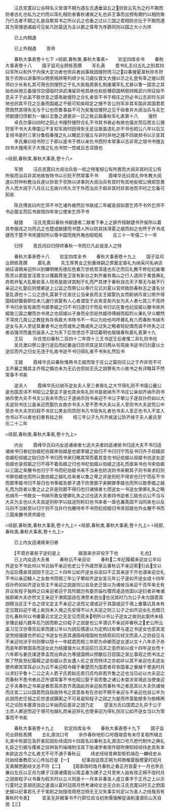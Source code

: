 <!-- { "loadSidebar": true } -->
　　汪氏克寛曰公谷释名义皆谓不期为遇左氏遇垂梁丘之则皆云先为之约不期而防者古礼也私为之约而以简礼相防者春秋诸侯之礼也非王事而出预有期约以相防聚乃行古者不期之礼是自欺耳书之所以讥之也垂之过以三国之君相防亦比于不期而遇其为简慢诡谲益可见矣凡防莫适为主以爵之尊卑为序爵同则以国之大小为序











　　已上内相遇








　　已上外相遇
　　胥命





















　　春秋大事表卷十七下
<经部,春秋类,春秋大事表>
　　钦定四库全书
　　春秋大事表卷十八
　　国子监司业顾栋髙撰
　　军礼表
　　晋书礼志曰五礼之别其四曰军所以和外宁内保大定功者也但兵者凶事故因搜狩而习之曰春搜夏苗秋狝冬狩皆于农隙以讲事所以明贵贱辨等列顺少长习威仪晋文大搜以示之礼登有莘之墟以观师曰少长有礼其可用也则搜狩之于礼大矣哉周衰礼制废壊军礼尤甚以鲁一国言之其始也纵弛忘备强邻交侵临时讲武淹留异地其继也权臣僭窃国柄倒持黩武兴师征役不息夫子于此盖不胜世变之感焉故搜狩之合礼者皆不书于桓庄之狩必书公志非时与非地也则其平日之忘备而国威之不振可知矣昭定之搜不言公则军非其军国非其国君若赘旒然其得失无与于公也而鲁事益不可为矣爰综搜狩之见于经者并大阅治兵与夫乞师献捷归俘都为一编以志鲁之逓衰非一日之故云辑春秋军礼表第十八
　　搜狩
　　卓氏尔康曰四时之田止书搜狩搜狩合礼不书其书者必有故也僖文而后厯五公搜狩皆不书大夫専国公不复知军政时田得失无足议故虽违礼亦不书也昭公八年以后又复频书是时三家分鲁假春搜之礼以耀武示强又与非时非地之搜不同故频书以示变耳
　　李氏亷曰经书狩三于郎以逺书于禚以亲仇书西狩本常事以志非常之瑞书书搜五四书大搜用天子大搜之礼也书焚一焚咸丘志淫猎也



<经部,春秋类,春秋大事表,卷十八>

　　军旅
　　汪氏克寛曰大阅治兵皆一经之特笔桓公有所畏而大阅非其时庄公有所俟而治兵非其地故皆特书以示贬不然常事不书
　　霞峰华氏曰周礼仲冬教大阅遂以狩仲秋教治兵遂以狝皆于农隙以讲事则大阅治兵有其时有其地矣桓公惧郑忽畏齐人而大阅于八月庄公无故兴师久次于外而治兵于郎非其时非其地而平时之忘备可知矣














　　陈氏傅良曰内乞师不书乞诸外裔然后书故成二年臧宣叔如晋乞师不书外乞师不书必盟主而后书故隠四年宋公使来乞师不书














　　献捷
　　汪氏克寛曰春秋书献捷者二献者下奉上之辞齐桓献捷书齐侯所以着其夸服戎之功而讥之也楚成献捷而书楚人所以防其挟滑夏之威而抑之也然于齐书戎捷而于楚不书宋捷则所以尊中国而贱外夷也昭昭矣
　　庄三十一年僖二十一年










　　归俘
　　髙氏闶曰归俘终春秋一书而已凡此皆圣人之特



















　　春秋大事表卷十八
　　钦定四库全书
　　春秋大事表卷十九上
　　国子监司业顾栋髙撰
　　嘉礼表
　　先王厚男女之别重继嗣之原爰定昏礼为纳采问名纳吉纳征请期亲迎所以别嫌明微先徳后色垂万世统至深逺也东迁而后礼教不修伦纪废壊陈灵以君臣宣淫晋文以懐嬴荐宠卫宣有新台之刺齐襄有南山之行人道同于禽兽典礼弃若弁髦大乱极矣圣人悯焉是故详其制于礼而严其律于春秋自古天子尊无与敌不行亲迎之礼娶后则使卿逆上公监之而祭公以専行见讥刘夏以官师致防春秋志之谨名分窒乱源也十二公之违礼莫甚于庄宣庄公当亲丧而主王姬娶仇女而躬纳币宣公倚齐得国结好圗昏即位未几速行丧娶有人心者谓宜于此焉变矣内女为夫人者七其三不克终不书归余皆有故而书鄫季姬之归不书归逮归宁而反书归讥在鲁也纪叔姬以媵书宋共姬致三国之媵而亦书贤之也叔姬以孑身而全宗祀共姬待傅姆而蹈烈火秉礼守义皭然不滓庶几周公之教犹有存焉故大书特书不一书以为劝也呜呼昬礼有六而春秋书纳币逆女与夫人至従其重者书之也而或失之略或失之过失之略者轻妃偶而虞不终失之过者谄强邻而羞宗庙圣人之为天下后世虑岂不深切着明也哉辑春秋嘉礼表第十九
　　王后
　　孙氏觉曰春秋二百四十二年周十三王书逆王后者惟二非礼则书也
　　吴氏澂曰祭公遂行逆后而纪姜遄归京师其逆其归两从茍简故书逆书归刘夏以士逆后而齐之归女无违于礼故书逆不书归得礼者不书失礼然后书













　　王姬
　　霞峰华氏曰春秋惟两书王姬而皆于庄公之篇则庄公之于齐非但不可主齐襄之婚其主齐桓之婚亦未为无讥也但如王氏之説罪有大小故书之有详略耳不然常事不书矣










　　逆夫人
　　霞峰华氏曰纳币逆女夫人至三者昏礼之大节得礼则不书僖公襄公是也国恶讳不书昭公之娶孟子是也其余失礼则书是故纳币不书庄公亲如齐纳币则书纳币使大夫不书文公丧未毕而公子遂纳币则书亲迎不书公子翚公子遂叔孙侨如以大夫逆则书庄公虽亲迎而娶仇女故亦书夫人至不悉书大夫以夫人至则书大夫逆而公中受亦书大夫宗妇觌不书庄公男女同贽则书凡书皆失礼者也书夫人至正也书入不宜入也书以不以者也妇者有姑之称
　　桓三年公子九月齐侯送公防齐侯于夫人姜氏至庄二十二年








<经部,春秋类,春秋大事表,卷十九上>







　　内女
　　霞峰华氏曰内女适诸侯者七适大夫者四适诸侯书归适大夫不书归适诸侯书归者纪伯姬杞伯姬宋伯姬是也鄫季姬之始归不书归归宁而反书归齐子叔姬郯伯姬杞叔姬之始归亦不书归而书来归略其常而着其变也书纪伯姬以叔姬书也逆女逆伯姬也录叔姬之归不得不着伯姬之归也书杞伯姬以伯姬之违礼而亟来书也书宋伯姬以三国之来媵书也归宁不书而杞伯姬书来不当来也防洮则书来朝其子则书来求妇则书罪伯姬也而所以致伯姬之越礼往来者以鲁之卑之非是则杞不得安也归宁而反不书而鄫季姬书归不易归也书季姬及鄫子遇于防使鄫子来朝罪季姬也而所以致季姬之越礼而为防者以鲁之止之非是则鄫不得归也归诸侯者七而逆女一书逆女使卿礼失之略也纳币一书致女一书纳币致女使卿礼失之过也适大夫者四书逆者三敌也讥公不当与大夫为主也以大夫自逆则称字以姑逆则称妇也书来者一亟也兼髙固不当同来也以反马则不当躬至以归宁则不当并行也媵待年不书而纪叔姬归书贤叔姬也外女媵不书而三国来媵书贤共姬也




<经部,春秋类,春秋大事表,卷十九上>
<经部,春秋类,春秋大事表,卷十九上>
<经部,春秋类,春秋大事表,卷十九上>








　　已上内女适诸侯来归者







　　【不君亦甚矣子逆妇是上　　　　姬亟来亦非役乎下也　　　　　礼也】
　　已上内女适大夫者
　　春秋讥不亲迎论
　　春秋二年纪履繻来迎女公羊曰外逆女不书此何以书讥始不亲迎也史公于外戚世家云春秋讥不亲迎索引此文以为证后儒承其説因于庄之二十四年公如齐逆女谷梁曰不正其亲逆于齐也谓亲迎合礼不书以亲迎雠人之女故书而桓三年公子翚如齐逆女宣元年公子遂如齐逆女成十四年叔孙侨如如齐逆女皆主不亲迎之説是则公谷及史迁皆以为诸侯当亲迎千百年来无有异议矣程子独辨之曰亲迎者迎于其所舘岂有委宗庙社稷而逺适他国以逆妇者非唯诸侯即卿大夫亦然文王亲迎于渭周国自在渭旁未尝出也况其时乃为公子未为国君其説精当足正千古之缪文定主不亲迎之说而又谓或迎于其国或迎于境上彚纂讥其未有定见既曰迎于境上矣则未入境之先安得不以大夫逆之则三公子之如齐迎女礼也既已合礼春秋何以书彚纂讥文定之无定见而究未明所以书公子逆女之故则此案终未结余懐此疑凡数年后乃因而断之曰程子之説是也公羊谓讥不亲迎非春秋之史公所云盖习见汉世尊崇后家而援公羊以为説后儒遂以为定例过矣翚与遂之书逆女也恶其宠逆党结强援也侨如之书逆女也恶其通国母擅国权也统观前后经文而圣人之防自见与不亲迎何涉乎何则翚以隠十一年弑君而桓三年即为命卿而逆女遂以文十八年杀子赤而逾年即冒国丧而逆女此为结援强大以求逭前日滔天之恶侨如以成十四年逆女而十六年即与姜氏谋逐季孟而出奔此为専擅国柄以预酿后日窃国之渐比事观之而书法之故了然矣至纪履繻之逆伯姬以吾女遭人伦之变而特详之亦初非以其不亲迎也夫逆女使命卿其常耳必以为讥不亲迎假令婚于秦楚而为国君者将舎国事之重越千里逾时月以求妇乎鲁十二公之夫人若子氏若姒氏若归氏均非若齐鲁之近也当日必以大夫迎之而春秋不悉书者此正所谓常事不书也昭公娶于吴而鲁之诸公未尝涉吴境此当使谁迎之乎夫春秋之书来逆者若莒庆若齐髙固此则亲迎矣而春秋书之者恶其以大夫伉诸侯而庄宣二公以国君而自屈故特书之其意各有在亦初不闗乎亲迎与不亲迎也自公羊为此説而史迁祖之后世遂成銕案之不可易虽知程子之説之为是而终莫能撼多为依稀两可之论防本塞源当自公羊始而后是非之説乃定
　　望溪方氏曰国君之礼异于公子士庶人卿逆而迎于境可也越礼而亲迎非礼也使亲迎为得礼则庄公如齐逆女当以为常事而不书矣

　　春秋大事表卷十九上
　　钦定四库全书
　　春秋大事表卷十九下
　　国子监司业顾栋髙撰
　　五礼源流口号
　　余作春秋地形口号既竣意有未尽复取所辑五礼表中有鄙见及折衷前説处续成四十四首名曰春秋五礼源流口号凡厯代制作之典礼礼臣之引据与儒者之驳辨各列端绪附注其下贻诸学者用作鼓吹俾知经经纬史具有本末欲达古今之礼者尤不可不通于春秋云
　　纬史经经昔典型枢机端在一麟经史从托始经垂教尼父心传灿日星【一】
　　纪事自従周正朔为邦商榷夏殷模夏时冠月支离解厯勘经文总不符【二】
　　【周家改时改月春秋之春正月皆夏十一月也李氏亷曰左氏以正月为建子汉唐诸儒皆以周孟春为建子之月至宋人始有改正朔不改时月之説故程子以书春为假天时以立义则是十一月本非春圣人虚立春字于正月之上以示行夏时之意胡氏因之遂谓以夏时冠周月然考诸经文总无合处汪氏克寛曰时王之厯国史据以纪事若孔子于笔削之始擅改周厯岂特无王又失事实何足以为圣人之经哉另有春秋时令表】
　　宣圣无非据事书不行即位自当初宋儒强解従诛削漫谓尼山天自居【三】
